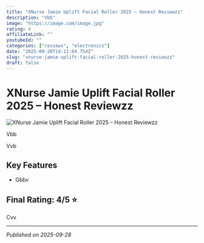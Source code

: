 ```yaml
---
title: "XNurse Jamie Uplift Facial Roller 2025 – Honest Reviewzz"
description: "Vbb"
image: "https://image.com/image.jpg"
rating: 4
affiliateLink: ""
youtubeId: ""
categories: ["reviews", "electronics"]
date: "2025-09-28T14:11:04.754Z"
slug: "xnurse-jamie-uplift-facial-roller-2025-honest-reviewzz"
draft: false
---
```


# XNurse Jamie Uplift Facial Roller 2025 – Honest Reviewzz

![XNurse Jamie Uplift Facial Roller 2025 – Honest Reviewzz](https://image.com/image.jpg)

Vbb

Vvb


## Key Features

- Gbbv






## Final Rating: 4/5 ⭐

Cvv



---

*Published on 2025-09-28*
